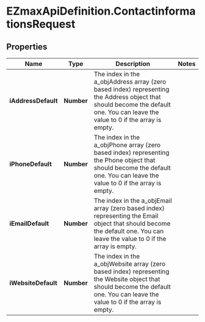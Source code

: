 # EZmaxApiDefinition.ContactinformationsRequest

## Properties

Name | Type | Description | Notes
------------ | ------------- | ------------- | -------------
**iAddressDefault** | **Number** | The index in the a_objAddress array (zero based index) representing the Address object that should become the default one.  You can leave the value to 0 if the array is empty. | 
**iPhoneDefault** | **Number** | The index in the a_objPhone array (zero based index) representing the Phone object that should become the default one.  You can leave the value to 0 if the array is empty. | 
**iEmailDefault** | **Number** | The index in the a_objEmail array (zero based index) representing the Email object that should become the default one.  You can leave the value to 0 if the array is empty. | 
**iWebsiteDefault** | **Number** | The index in the a_objWebsite array (zero based index) representing the Website object that should become the default one.  You can leave the value to 0 if the array is empty. | 



